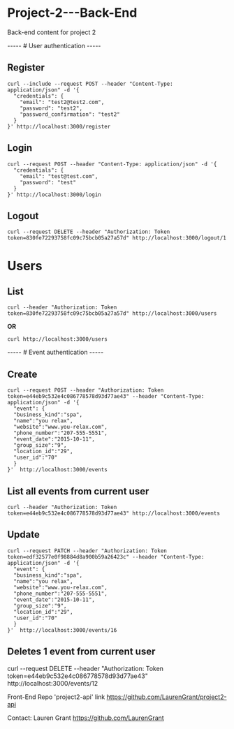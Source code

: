 # Project-2---Back-End
Back-end content for project 2


----- # User authentication -----

## Register

```
curl --include --request POST --header "Content-Type: application/json" -d '{
  "credentials": {
    "email": "test2@test2.com",
    "password": "test2",
    "password_confirmation": "test2"
  }
}' http://localhost:3000/register
```

## Login

```
curl --request POST --header "Content-Type: application/json" -d '{
  "credentials": {
    "email": "test@test.com",
    "password": "test"
  }
}' http://localhost:3000/login
```

## Logout

```
curl --request DELETE --header "Authorization: Token token=830fe72293758fc09c75bcb05a27a57d" http://localhost:3000/logout/1
```

# Users

## List

```
curl --header "Authorization: Token token=830fe72293758fc09c75bcb05a27a57d" http://localhost:3000/users
```

**OR**

```
curl http://localhost:3000/users

```
----- # Event authentication -----

## Create

```
curl --request POST --header "Authorization: Token token=e44eb9c532e4c086778578d93d77ae43" --header "Content-Type: application/json" -d '{
  "event": {
  "business_kind":"spa",
  "name":"you relax",
  "website":"www.you-relax.com",
  "phone_number":"207-555-5551",
  "event_date":"2015-10-11",
  "group_size":"9",
  "location_id":"29",
  "user_id":"70"
  }
}'  http://localhost:3000/events
```

## List all events from current user

```
curl --header "Authorization: Token token=e44eb9c532e4c086778578d93d77ae43" http://localhost:3000/events
```
## Update

```
curl --request PATCH --header "Authorization: Token token=edf32577e0f98884d8a900b59a26423c" --header "Content-Type: application/json" -d '{
  "event": {
  "business_kind":"spa",
  "name":"you relax",
  "website":"www.you-relax.com",
  "phone_number":"207-555-5551",
  "event_date":"2015-10-11",
  "group_size":"9",
  "location_id":"29",
  "user_id":"70"
  }
}'  http://localhost:3000/events/16
```

## Deletes 1 event from current user

curl --request DELETE --header "Authorization: Token token=e44eb9c532e4c086778578d93d77ae43" http://localhost:3000/events/12


Front-End Repo 'project2-api' link
https://github.com/LaurenGrant/project2-api

Contact: Lauren Grant https://github.com/LaurenGrant

